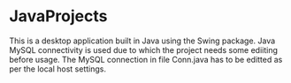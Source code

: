 # JavaProjects
This is a desktop application built in Java using the Swing package. Java MySQL connectivity is used due to which the project needs some ediiting before usage. The MySQL connection in file Conn.java has to be editted as per the local host settings.
